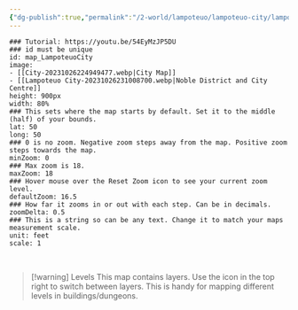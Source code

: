 ```yaml
---
{"dg-publish":true,"permalink":"/2-world/lampoteuo/lampoteuo-city/lampoteuo-city/"}
---
```



```leaflet
### Tutorial: https://youtu.be/54EyMzJP5DU
### id must be unique
id: map_LampoteuoCity
image: 
- [[City-20231026224949477.webp|City Map]]
- [[Lampoteuo City-20231026231008700.webp|Noble District and City Centre]]
height: 900px
width: 80%
### This sets where the map starts by default. Set it to the middle (half) of your bounds. 
lat: 50
long: 50
### 0 is no zoom. Negative zoom steps away from the map. Positive zoom steps towards the map. 
minZoom: 0
### Max zoom is 18. 
maxZoom: 18
### Hover mouse over the Reset Zoom icon to see your current zoom level. 
defaultZoom: 16.5
### How far it zooms in or out with each step. Can be in decimals. 
zoomDelta: 0.5
### This is a string so can be any text. Change it to match your maps measurement scale. 
unit: feet
scale: 1
```

<br>

> [!warning] Levels
> This map contains layers. Use the icon in the top right to switch between layers. 
> This is handy for mapping different levels in buildings/dungeons. 